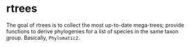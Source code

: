
<!-- README.md is generated from README.Rmd. Please edit that file -->

# rtrees

The goal of rtrees is to collect the most up-to-date mega-trees; provide
functions to derive phylogenies for a list of species in the same taxon
group. Basically, `Phylomatic2`.
